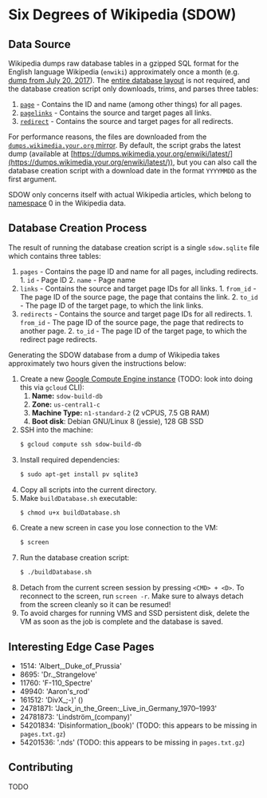 # Six Degrees of Wikipedia (SDOW)

## Data Source

Wikipedia dumps raw database tables in a gzipped SQL format for the English language Wikipedia
(`enwiki`) approximately once a month (e.g.
[dump from July 20, 2017](https://dumps.wikimedia.your.org/enwiki/20170620/)). The
[entire database layout](https://www.mediawiki.org/wiki/Manual:Database_layout) is not required, and
the database creation script only downloads, trims, and parses three tables:
  1. [`page`](https://www.mediawiki.org/wiki/Manual:Page_table) - Contains the ID and name (among
     other things) for all pages.
  2. [`pagelinks`](https://www.mediawiki.org/wiki/Manual:Pagelinks_table) - Contains the source and
     target pages all links.
  3. [`redirect`](https://www.mediawiki.org/wiki/Manual:Redirect_table) - Contains the source and
     target pages for all redirects.

For performance reasons, the files are downloaded from the
[`dumps.wikimedia.your.org` mirror](https://dumps.wikimedia.your.org/backup-index.html). By default,
the script grabs the latest dump (available at
[https://dumps.wikimedia.your.org/enwiki/latest/](https://dumps.wikimedia.your.org/enwiki/latest/)),
but you can also call the database creation script with a download date in the format `YYYYMMDD` as
the first argument.

SDOW only concerns itself with actual Wikipedia articles, which belong to
[namespace](https://en.wikipedia.org/wiki/Wikipedia:Namespace) 0 in the Wikipedia data.

## Database Creation Process

The result of running the database creation script is a single `sdow.sqlite` file which contains
three tables:
  1. `pages` - Contains the page ID and name for all pages, including redirects.
    1. `id` - Page ID
    2. `name` - Page name
  2. `links` - Contains the source and target page IDs for all links.
    1. `from_id` - The page ID of the source page, the page that contains the link.
    2. `to_id` - The page ID of the target page, to which the link links.
  3. `redirects` - Contains the source and target page IDs for all redirects.
    1. `from_id` - The page ID of the source page, the page that redirects to another page.
    2. `to_id` - The page ID of the target page, to which the redirect page redirects.

Generating the SDOW database from a dump of Wikipedia takes approximately two hours given the
instructions below:

1. Create a new [Google Compute Engine instance](https://console.cloud.google.com/compute/instances?project=sdow-prod) (TODO: look into doing this via `gcloud` CLI):
   1. **Name:** `sdow-build-db`
   1. **Zone:** `us-central1-c`
   1. **Machine Type:** `n1-standard-2` (2 vCPUS, 7.5 GB RAM)
   1. **Boot disk**: Debian GNU/Linux 8 (jessie), 128 GB SSD
1. SSH into the machine:
   ```bash
   $ gcloud compute ssh sdow-build-db
   ```
1. Install required dependencies:
   ```bash
   $ sudo apt-get install pv sqlite3
   ```
1. Copy all scripts into the current directory.
1. Make `buildDatabase.sh` executable:
   ```bash
   $ chmod u+x buildDatabase.sh
   ```
1. Create a new screen in case you lose connection to the VM:
   ```bash
   $ screen
   ```
1. Run the database creation script:
   ```bash
   $ ./buildDatabase.sh
   ```
1. Detach from the current screen session by pressing `<CMD> + <D>`. To reconnect to the screen, run
   `screen -r`. Make sure to always detach from the screen cleanly so it can be resumed!
1. To avoid charges for running VMS and SSD persistent disk, delete the VM as soon as the job is
   complete and the database is saved.


## Interesting Edge Case Pages

* 1514: 'Albert,_Duke_of_Prussia'
* 8695: 'Dr._Strangelove'
* 11760: 'F-110_Spectre'
* 49940: 'Aaron\'s_rod'
* 161512: 'DivX_;-)' ()
* 24781871: 'Jack_in_the_Green:_Live_in_Germany_1970–1993'
* 24781873: 'Lindström_(company)'
* 54201834: 'Disinformation_(book)' (TODO: this appears to be missing in `pages.txt.gz`)
* 54201536: '.nds' (TODO: this appears to be missing in `pages.txt.gz`)

## Contributing

TODO

